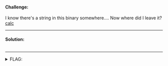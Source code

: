 #### Challenge:

I know there's a string in this binary somewhere.... Now where did I leave it? [calc](./calc ":ignore")

---

#### Solution:

```bash

```

---

<details><summary>FLAG:</summary>

```

```

</details>
<br/>
